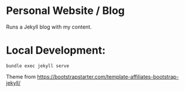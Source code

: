 # Personal Website / Blog
Runs a Jekyll blog with my content.

# Local Development:
`bundle exec jekyll serve`

Theme from https://bootstrapstarter.com/template-affiliates-bootstrap-jekyll/